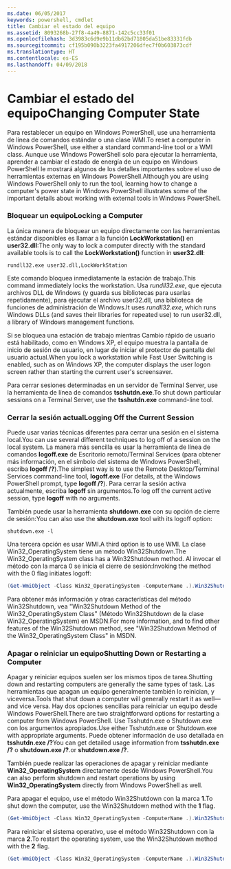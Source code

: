 ```yaml
---
ms.date: 06/05/2017
keywords: powershell, cmdlet
title: Cambiar el estado del equipo
ms.assetid: 8093268b-27f8-4a49-8871-142c5cc33f01
ms.openlocfilehash: 3d3983c6d9e9b11db62bd71805da51be83331fdb
ms.sourcegitcommit: cf195b090b3223fa4917206dfec7f0b603873cdf
ms.translationtype: HT
ms.contentlocale: es-ES
ms.lasthandoff: 04/09/2018
---
```

# <a name="changing-computer-state"></a><span data-ttu-id="2d3db-103">Cambiar el estado del equipo</span><span class="sxs-lookup"><span data-stu-id="2d3db-103">Changing Computer State</span></span>

<span data-ttu-id="2d3db-104">Para restablecer un equipo en Windows PowerShell, use una herramienta de línea de comandos estándar o una clase WMI.</span><span class="sxs-lookup"><span data-stu-id="2d3db-104">To reset a computer in Windows PowerShell, use either a standard command-line tool or a WMI class.</span></span> <span data-ttu-id="2d3db-105">Aunque use Windows PowerShell solo para ejecutar la herramienta, aprender a cambiar el estado de energía de un equipo en Windows PowerShell le mostrará algunos de los detalles importantes sobre el uso de herramientas externas en Windows PowerShell.</span><span class="sxs-lookup"><span data-stu-id="2d3db-105">Although you are using Windows PowerShell only to run the tool, learning how to change a computer's power state in Windows PowerShell illustrates some of the important details about working with external tools in Windows PowerShell.</span></span>

### <a name="locking-a-computer"></a><span data-ttu-id="2d3db-106">Bloquear un equipo</span><span class="sxs-lookup"><span data-stu-id="2d3db-106">Locking a Computer</span></span>

<span data-ttu-id="2d3db-107">La única manera de bloquear un equipo directamente con las herramientas estándar disponibles es llamar a la función **LockWorkstation()** en **user32.dll**:</span><span class="sxs-lookup"><span data-stu-id="2d3db-107">The only way to lock a computer directly with the standard available tools is to call the **LockWorkstation()** function in **user32.dll**:</span></span>

```
rundll32.exe user32.dll,LockWorkStation
```

<span data-ttu-id="2d3db-108">Este comando bloquea inmediatamente la estación de trabajo.</span><span class="sxs-lookup"><span data-stu-id="2d3db-108">This command immediately locks the workstation.</span></span> <span data-ttu-id="2d3db-109">Usa *rundll32.exe*, que ejecuta archivos DLL de Windows (y guarda sus bibliotecas para usarlas repetidamente), para ejecutar el archivo user32.dll, una biblioteca de funciones de administración de Windows.</span><span class="sxs-lookup"><span data-stu-id="2d3db-109">It uses *rundll32.exe*, which runs Windows DLLs (and saves their libraries for repeated use) to run user32.dll, a library of Windows management functions.</span></span>

<span data-ttu-id="2d3db-110">Si se bloquea una estación de trabajo mientras Cambio rápido de usuario está habilitado, como en Windows XP, el equipo muestra la pantalla de inicio de sesión de usuario, en lugar de iniciar el protector de pantalla del usuario actual.</span><span class="sxs-lookup"><span data-stu-id="2d3db-110">When you lock a workstation while Fast User Switching is enabled, such as on Windows XP, the computer displays the user logon screen rather than starting the current user's screensaver.</span></span>

<span data-ttu-id="2d3db-111">Para cerrar sesiones determinadas en un servidor de Terminal Server, use la herramienta de línea de comandos **tsshutdn.exe**.</span><span class="sxs-lookup"><span data-stu-id="2d3db-111">To shut down particular sessions on a Terminal Server, use the **tsshutdn.exe** command-line tool.</span></span>

### <a name="logging-off-the-current-session"></a><span data-ttu-id="2d3db-112">Cerrar la sesión actual</span><span class="sxs-lookup"><span data-stu-id="2d3db-112">Logging Off the Current Session</span></span>

<span data-ttu-id="2d3db-113">Puede usar varias técnicas diferentes para cerrar una sesión en el sistema local.</span><span class="sxs-lookup"><span data-stu-id="2d3db-113">You can use several different techniques to log off of a session on the local system.</span></span> <span data-ttu-id="2d3db-114">La manera más sencilla es usar la herramienta de línea de comandos **logoff.exe** de Escritorio remoto/Terminal Services (para obtener más información, en el símbolo del sistema de Windows PowerShell, escriba **logoff /?**).</span><span class="sxs-lookup"><span data-stu-id="2d3db-114">The simplest way is to use the Remote Desktop/Terminal Services command-line tool, **logoff.exe** (For details, at the Windows PowerShell prompt, type **logoff /?**).</span></span> <span data-ttu-id="2d3db-115">Para cerrar la sesión activa actualmente, escriba **logoff** sin argumentos.</span><span class="sxs-lookup"><span data-stu-id="2d3db-115">To log off the current active session, type **logoff** with no arguments.</span></span>

<span data-ttu-id="2d3db-116">También puede usar la herramienta **shutdown.exe** con su opción de cierre de sesión:</span><span class="sxs-lookup"><span data-stu-id="2d3db-116">You can also use the **shutdown.exe** tool with its logoff option:</span></span>

```
shutdown.exe -l
```

<span data-ttu-id="2d3db-117">Una tercera opción es usar WMI.</span><span class="sxs-lookup"><span data-stu-id="2d3db-117">A third option is to use WMI.</span></span> <span data-ttu-id="2d3db-118">La clase Win32_OperatingSystem tiene un método Win32Shutdown.</span><span class="sxs-lookup"><span data-stu-id="2d3db-118">The Win32_OperatingSystem class has a Win32Shutdown method.</span></span> <span data-ttu-id="2d3db-119">Al invocar el método con la marca 0 se inicia el cierre de sesión:</span><span class="sxs-lookup"><span data-stu-id="2d3db-119">Invoking the method with the 0 flag initiates logoff:</span></span>

```powershell
(Get-WmiObject -Class Win32_OperatingSystem -ComputerName .).Win32Shutdown(0)
```

<span data-ttu-id="2d3db-120">Para obtener más información y otras características del método Win32Shutdown, vea "Win32Shutdown Method of the Win32_OperatingSystem Class" (Método Win32Shutdown de la clase Win32_OperatingSystem) en MSDN.</span><span class="sxs-lookup"><span data-stu-id="2d3db-120">For more information, and to find other features of the Win32Shutdown method, see "Win32Shutdown Method of the Win32_OperatingSystem Class" in MSDN.</span></span>

### <a name="shutting-down-or-restarting-a-computer"></a><span data-ttu-id="2d3db-121">Apagar o reiniciar un equipo</span><span class="sxs-lookup"><span data-stu-id="2d3db-121">Shutting Down or Restarting a Computer</span></span>

<span data-ttu-id="2d3db-122">Apagar y reiniciar equipos suelen ser los mismos tipos de tarea.</span><span class="sxs-lookup"><span data-stu-id="2d3db-122">Shutting down and restarting computers are generally the same types of task.</span></span> <span data-ttu-id="2d3db-123">Las herramientas que apagan un equipo generalmente también lo reinician, y viceversa.</span><span class="sxs-lookup"><span data-stu-id="2d3db-123">Tools that shut down a computer will generally restart it as well—and vice versa.</span></span> <span data-ttu-id="2d3db-124">Hay dos opciones sencillas para reiniciar un equipo desde Windows PowerShell.</span><span class="sxs-lookup"><span data-stu-id="2d3db-124">There are two straightforward options for restarting a computer from Windows PowerShell.</span></span> <span data-ttu-id="2d3db-125">Use Tsshutdn.exe o Shutdown.exe con los argumentos apropiados.</span><span class="sxs-lookup"><span data-stu-id="2d3db-125">Use either Tsshutdn.exe or Shutdown.exe with appropriate arguments.</span></span> <span data-ttu-id="2d3db-126">Puede obtener información de uso detallada en **tsshutdn.exe /?**</span><span class="sxs-lookup"><span data-stu-id="2d3db-126">You can get detailed usage information from **tsshutdn.exe /?**</span></span> <span data-ttu-id="2d3db-127">o **shutdown.exe /?**.</span><span class="sxs-lookup"><span data-stu-id="2d3db-127">or **shutdown.exe /?**.</span></span>

<span data-ttu-id="2d3db-128">También puede realizar las operaciones de apagar y reiniciar mediante **Win32_OperatingSystem** directamente desde Windows PowerShell.</span><span class="sxs-lookup"><span data-stu-id="2d3db-128">You can also perform shutdown and restart operations by using **Win32_OperatingSystem** directly from Windows PowerShell as well.</span></span>

<span data-ttu-id="2d3db-129">Para apagar el equipo, use el método Win32Shutdown con la marca **1**.</span><span class="sxs-lookup"><span data-stu-id="2d3db-129">To shut down the computer, use the Win32Shutdown method with the **1** flag.</span></span>

```powershell
(Get-WmiObject -Class Win32_OperatingSystem -ComputerName .).Win32Shutdown(1)
```

<span data-ttu-id="2d3db-130">Para reiniciar el sistema operativo, use el método Win32Shutdown con la marca **2**.</span><span class="sxs-lookup"><span data-stu-id="2d3db-130">To restart the operating system, use the Win32Shutdown method with the **2** flag.</span></span>

```powershell
(Get-WmiObject -Class Win32_OperatingSystem -ComputerName .).Win32Shutdown(2)
```